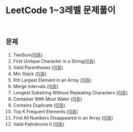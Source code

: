 # LeetCode 1~3레벨 문제풀이
<br/>

## 문제<br/>

1. TwoSum[(이동)](https://github.com/malvr00/Java-algorithm/tree/master/leetcode/step1)<br/>
2. First Unitque Character in a String[(이동)](https://github.com/malvr00/Java-algorithm/tree/master/leetcode/step2)<br/>
3. Valid Parentheses  [(이동)](https://github.com/malvr00/Java-algorithm/tree/master/leetcode/step3)<br/>
4. Min Stack  [(이동)](https://github.com/malvr00/Java-algorithm/tree/master/leetcode/step4)<br/>
5. Kth Largest Element in an Array [(이동)](https://github.com/malvr00/Java-algorithm/tree/master/leetcode/step5)<br/>
6. Merge Intervals [(이동)](https://github.com/malvr00/Java-algorithm/tree/master/leetcode/step6)<br/>
7. Longest Substring Without Repeating Characters [(이동)](https://github.com/malvr00/Java-algorithm/tree/master/leetcode/step7)<br/>
8. Container With Most Water [(이동)](https://github.com/malvr00/Java-algorithm/tree/master/leetcode/step8)<br/>
9. Contains Duplicate [(이동)](https://github.com/malvr00/Java-algorithm/tree/master/leetcode/step9)<br/>
10. Top K Frequent Elements [(이동)](https://github.com/malvr00/Java-algorithm/tree/master/leetcode/step10)<br/>
11. Find All Numbers Disappeared in an Array [(이동)](https://github.com/malvr00/Java-algorithm/tree/master/leetcode/step11)<br/>
12. Valid Palindrome II [(이동)](https://github.com/malvr00/Java-algorithm/tree/master/leetcode/step12)<br/>
